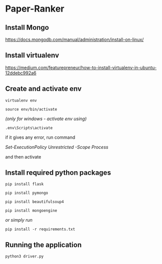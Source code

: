 # Paper-Ranker

## Install Mongo
https://docs.mongodb.com/manual/administration/install-on-linux/

## Install virtualenv
https://medium.com/featurepreneur/how-to-install-virtualenv-in-ubuntu-12ddebc992a6

## Create and activate env
`virtualenv env`

`source env/bin/activate`   

*(only for windows - activate env using)*

`.env\Scripts\activate`

if it gives any error, run command

*Set-ExecutionPolicy Unrestricted -Scope Process*

and then activate

## Install required python packages
`pip install flask`

`pip install pymongo`

`pip install beautifulsoup4`

`pip install mongoengine`

*or simply run*

`pip install -r requirements.txt`

## Running the application
`python3 driver.py`

